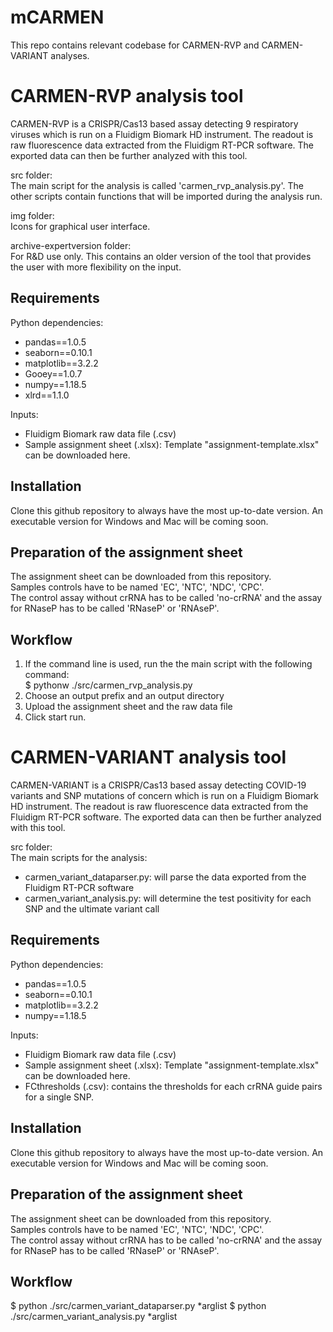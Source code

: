 # mCARMEN
This repo contains relevant codebase for CARMEN-RVP and CARMEN-VARIANT analyses.

# CARMEN-RVP analysis tool
CARMEN-RVP is a CRISPR/Cas13 based assay detecting 9 respiratory viruses which is run on a Fluidigm Biomark HD instrument. The readout is raw fluorescence data extracted from the Fluidigm RT-PCR software. The exported data can then be further analyzed with this tool.

src folder:\
The main script for the analysis is called 'carmen_rvp_analysis.py'. The other scripts contain functions that will be imported during the analysis run.

img folder:\
Icons for graphical user interface.

archive-expertversion folder:\
For R&D use only. This contains an older version of the tool that provides the user with more flexibility on the input.

## Requirements
Python dependencies:
- pandas==1.0.5
- seaborn==0.10.1
- matplotlib==3.2.2
- Gooey==1.0.7
- numpy==1.18.5
- xlrd==1.1.0

Inputs:
- Fluidigm Biomark raw data file (.csv)
- Sample assignment sheet (.xlsx): Template "assignment-template.xlsx" can be downloaded here.

## Installation

Clone this github repository to always have the most up-to-date version. An executable version for Windows and Mac will be coming soon.

## Preparation of the assignment sheet
The assignment sheet can be downloaded from this repository. \
Samples controls have to be named 'EC', 'NTC', 'NDC', 'CPC'. \
The control assay without crRNA has to be called 'no-crRNA' and the assay for RNaseP has to be called 'RNaseP' or 'RNAseP'.

## Workflow

1. If the command line is used, run the the main script with the following command:\
$ pythonw ./src/carmen_rvp_analysis.py
2. Choose an output prefix and an output directory
3. Upload the assignment sheet and the raw data file
4. Click start run.

# CARMEN-VARIANT analysis tool
CARMEN-VARIANT is a CRISPR/Cas13 based assay detecting COVID-19 variants and SNP mutations of concern which is run on a Fluidigm Biomark HD instrument. The readout is raw fluorescence data extracted from the Fluidigm RT-PCR software. The exported data can then be further analyzed with this tool.

src folder:\
The main scripts for the analysis:
- carmen_variant_dataparser.py: will parse the data exported from the Fluidigm RT-PCR software
- carmen_variant_analysis.py: will determine the test positivity for each SNP and the ultimate variant call

## Requirements
Python dependencies:
- pandas==1.0.5
- seaborn==0.10.1
- matplotlib==3.2.2
- numpy==1.18.5

Inputs:
- Fluidigm Biomark raw data file (.csv)
- Sample assignment sheet (.xlsx): Template "assignment-template.xlsx" can be downloaded here.
- FCthresholds (.csv): contains the thresholds for each crRNA guide pairs for a single SNP.

## Installation

Clone this github repository to always have the most up-to-date version. An executable version for Windows and Mac will be coming soon.

## Preparation of the assignment sheet
The assignment sheet can be downloaded from this repository. \
Samples controls have to be named 'EC', 'NTC', 'NDC', 'CPC'. \
The control assay without crRNA has to be called 'no-crRNA' and the assay for RNaseP has to be called 'RNaseP' or 'RNAseP'.

## Workflow

$ python ./src/carmen_variant_dataparser.py *arglist
$ python ./src/carmen_variant_analysis.py *arglist

